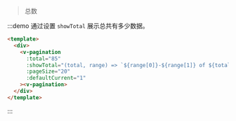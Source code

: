 > 总数

:::demo 通过设置 `showTotal` 展示总共有多少数据。

```html
<template>
  <div>
    <v-pagination
      :total="85"
      :showTotal="(total, range) => `${range[0]}-${range[1]} of ${total} items`"
      :pageSize="20"
      :defaultCurrent="1"
    ><v-pagination>
  </div>
</template>
```
:::

